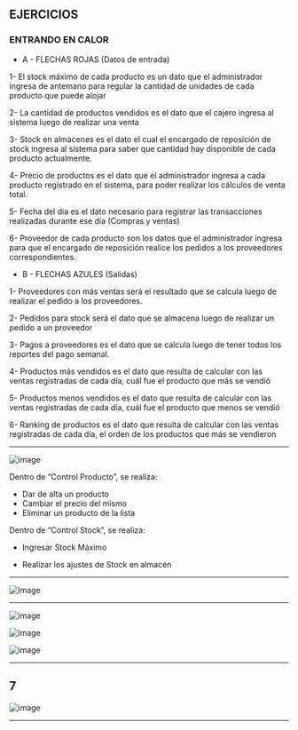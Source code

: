 ## EJERCICIOS

### ENTRANDO EN CALOR

- A - FLECHAS ROJAS (Datos de entrada)

1- El stock máximo de cada producto es un dato que el administrador ingresa de antemano para regular la cantidad de unidades de cada producto que puede alojar

2- La cantidad de productos vendidos es el dato que el cajero ingresa al sistema luego de realizar una venta

3- Stock en almacenes es el dato el cual el encargado de reposición de stock ingresa al sistema para saber que cantidad hay disponible de cada producto actualmente.

4- Precio de productos es el dato que el administrador ingresa a cada producto registrado en el sistema, para poder realizar los cálculos de venta total.

5- Fecha del dia es el dato necesario para registrar las transacciones realizadas durante ese día (Compras y ventas)

6- Proveedor de cada producto son los datos que el administrador ingresa para que el encargado de reposición realice los pedidos a los proveedores correspondientes.

- B - FLECHAS AZULES (Salidas)

1- Proveedores con más ventas será el resultado que se calcula luego de realizar el pedido a los proveedores.

2- Pedidos para stock será el dato que se almacena luego de realizar un pedido a un proveedor 

3- Pagos a proveedores es el dato que se calcula luego de tener todos los reportes del pago semanal.

4- Productos más vendidos es el dato que resulta de calcular con las ventas registradas de cada día, cuál fue el producto que más se vendió 

5- Productos menos vendidos es el dato que resulta de calcular con las ventas registradas de cada día, cuál fue el producto que menos se vendió 

6- Ranking de productos es el dato que resulta de calcular con las ventas registradas de cada día, el orden de los productos que más se vendieron


---

![image](https://user-images.githubusercontent.com/72580574/215211792-cdfd9851-7b66-4108-b580-7ec55fddddc6.png)


Dentro de “Control Producto”, se realiza:

- Dar de alta un producto
- Cambiar el precio del mismo
- Eliminar un producto de la lista

Dentro de “Control Stock”, se realiza:

- Ingresar Stock Máximo

- Realizar los ajustes de Stock en almacén


---

![image](https://user-images.githubusercontent.com/72580574/215212623-b6e57563-97bc-4085-acec-f4063250600a.png)


---

![image](https://user-images.githubusercontent.com/72580574/215212880-93e93c22-bd3b-4599-a6bd-a8d3a4a28e8f.png)

![image](https://user-images.githubusercontent.com/72580574/215212974-2a49c656-b2e3-4bef-8202-43dfdb32a0d6.png)


![image](https://user-images.githubusercontent.com/72580574/215213094-48b30174-a0a5-4ed2-bf51-7d1e83e8bbcd.png)


---

## 7 

![image](https://user-images.githubusercontent.com/72580574/215213333-da356bf3-05e8-4a57-b2c1-90cae4eb5d98.png)

---
